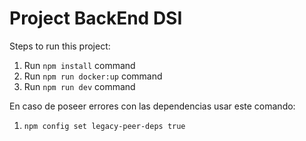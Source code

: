 # Project BackEnd DSI

Steps to run this project:

1. Run `npm install` command
2. Run `npm run docker:up` command
3. Run `npm run dev` command


En caso de poseer errores con las dependencias usar este comando:
1. `npm config set legacy-peer-deps true`
